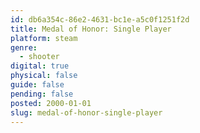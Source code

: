 ```yaml
---
id: db6a354c-86e2-4631-bc1e-a5c0f1251f2d
title: Medal of Honor: Single Player
platform: steam
genre:
  - shooter
digital: true
physical: false
guide: false
pending: false
posted: 2000-01-01
slug: medal-of-honor-single-player
---
```

